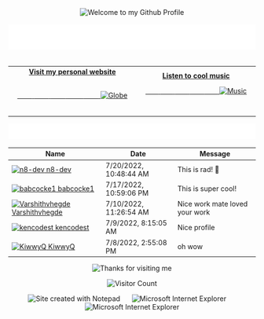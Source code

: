 <!-- "Hero" Header -->
<div align="center">
  <img src="https://github.com/BrunnerLivio/brunnerlivio/blob/master/images/welcome.png?raw=true" style="max-width: 100%;" alt="Welcome to my Github Profile" />
  <br />
  <br />
  <img height="50" alt="My Name is Livio and I like Node.js" src="https://raw.githubusercontent.com/BrunnerLivio/brunnerlivio/master/images/personal_note.svg" />
  <br />
  <br />

</div>

<!-- Social -->
<table width="100%">
<tr>
<td align="center">
<a href="https://brunnerliv.io">
<strong>Visit my personal website </strong>
<br />
<br />

<!-- Centering something has never been easy, has it? -->
<span>&nbsp;&nbsp;&nbsp;&nbsp;&nbsp;&nbsp;&nbsp;&nbsp;</span>
<span>&nbsp;&nbsp;&nbsp;&nbsp;&nbsp;&nbsp;&nbsp;&nbsp;</span>
<span>&nbsp;&nbsp;&nbsp;&nbsp;&nbsp;&nbsp;&nbsp;&nbsp;</span>
  <span>&nbsp;&nbsp;&nbsp;&nbsp;&nbsp;&nbsp;&nbsp;&nbsp;</span>
  <span>&nbsp;&nbsp;&nbsp;&nbsp;&nbsp;&nbsp;&nbsp;&nbsp;</span>
<img alt="Globe" height="80" src="https://raw.githubusercontent.com/BrunnerLivio/brunnerlivio/master/images/globe.gif">
</a>
<span>&nbsp;&nbsp;&nbsp;&nbsp;&nbsp;&nbsp;&nbsp;&nbsp;</span>
<span>&nbsp;&nbsp;&nbsp;&nbsp;&nbsp;&nbsp;&nbsp;&nbsp;</span>
<span>&nbsp;&nbsp;&nbsp;&nbsp;&nbsp;&nbsp;&nbsp;&nbsp;</span>
<span>&nbsp;&nbsp;&nbsp;&nbsp;&nbsp;&nbsp;&nbsp;&nbsp;</span>
 <span>&nbsp;&nbsp;&nbsp;&nbsp;&nbsp;&nbsp;&nbsp;&nbsp;</span>
</td>


<td align="center">
<a href="https://www.youtube.com/watch?v=3YxaaGgTQYM&ab_channel=EvanescenceVEVO">
<strong>Listen to cool music</strong>
<br />

<span>&nbsp;&nbsp;&nbsp;&nbsp;&nbsp;&nbsp;&nbsp;</span> 
<span>&nbsp;&nbsp;&nbsp;&nbsp;&nbsp;&nbsp;&nbsp;</span> 
<span>&nbsp;&nbsp;&nbsp;&nbsp;&nbsp;&nbsp;&nbsp;</span> 
<span>&nbsp;&nbsp;&nbsp;&nbsp;&nbsp;&nbsp;&nbsp;</span> 
<span>&nbsp;&nbsp;&nbsp;&nbsp;&nbsp;&nbsp;&nbsp;</span> 
<img height="100" alt="Music" src="https://raw.githubusercontent.com/BrunnerLivio/brunnerlivio/master/images/music.gif"> 
</a>
<span>&nbsp;&nbsp;&nbsp;&nbsp;&nbsp;&nbsp;&nbsp;&nbsp;</span>
<span>&nbsp;&nbsp;&nbsp;&nbsp;&nbsp;&nbsp;&nbsp;&nbsp;</span>
<span>&nbsp;&nbsp;&nbsp;&nbsp;&nbsp;&nbsp;&nbsp;&nbsp;</span>
<span>&nbsp;&nbsp;&nbsp;&nbsp;&nbsp;&nbsp;&nbsp;&nbsp;</span>
<span>&nbsp;&nbsp;&nbsp;&nbsp;&nbsp;&nbsp;&nbsp;&nbsp;</span>    
</td>
</tr>
</table>

<a href="https://github.com/BrunnerLivio/brunnerlivio/issues/62#issuecomment-new"><img src="images/guestbook.svg"></a> 


<!-- Guestbook -->
| Name | Date | Message |
|---|---|---|
| <a href="https://github.com/n8-dev"><img width="24" src="https://avatars.githubusercontent.com/u/11827838?s=24&u=a65a5ec42a6b262487ba02613a4540a6e3e0f2cf&v=4" alt="n8-dev" /> n8-dev</a> |7/20/2022, 10:48:44 AM|This is rad! 🤖|
| <a href="https://github.com/babcocke1"><img width="24" src="https://avatars.githubusercontent.com/u/56487953?s=24&u=9a3fac2b9a4a925c6f7cd08819c37299262d9689&v=4" alt="babcocke1" /> babcocke1</a> |7/17/2022, 10:59:06 PM|This is super cool!|
| <a href="https://github.com/Varshithvhegde"><img width="24" src="https://avatars.githubusercontent.com/u/80502833?s=24&u=c9fcb1f389f52341a86867b834af66610255041f&v=4" alt="Varshithvhegde" /> Varshithvhegde</a> |7/10/2022, 11:26:54 AM|Nice work mate loved your work|
| <a href="https://github.com/kencodest"><img width="24" src="https://avatars.githubusercontent.com/u/47903304?s=24&u=b551fc8790d03dddb57823199ef72b576eb66a1a&v=4" alt="kencodest" /> kencodest</a> |7/9/2022, 8:15:05 AM|Nice profile|
| <a href="https://github.com/KiwwyQ"><img width="24" src="https://avatars.githubusercontent.com/u/99560255?s=24&u=a758c16647c3c286fe613846372b92318e05b8d5&v=4" alt="KiwwyQ" /> KiwwyQ</a> |7/8/2022, 2:55:08 PM|oh wow|
<!-- /Guestbook -->

<!-- Footer -->

<div align="center">

<img height="120" alt="Thanks for visiting me" width="100%" src="https://raw.githubusercontent.com/BrunnerLivio/brunnerlivio/master/images/marquee.svg" />
<br />

![Visitor Count](https://profile-counter.glitch.me/brunnerlivio/count.svg)


<img src="https://raw.githubusercontent.com/BrunnerLivio/brunnerlivio/master/images/notepad.gif" alt="Site created with Notepad" height="30" />
<!-- "margin-right: whatever;" -->
<span>&nbsp;&nbsp;&nbsp;&nbsp;</span>  
<img src="https://raw.githubusercontent.com/BrunnerLivio/brunnerlivio/master/images/ie_logo.gif" alt="Microsoft Internet Explorer" />
<span>&nbsp;&nbsp;&nbsp;&nbsp;</span>  
<img src="https://raw.githubusercontent.com/BrunnerLivio/brunnerlivio/master/images/noframes.gif" alt="Microsoft Internet Explorer" />

</div>
